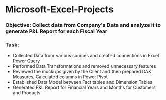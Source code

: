 # Microsoft-Excel-Projects

### Objective: Collect data from Company's Data and analyze it to generate P&L Report for each Fiscal Year 

### Task:
- Collected Data from various sources and created connections in Excel Power Query 
- Performed Data Transformations and removed unnecessary features
- Reviewed the mockups given by the Client and then prepared DAX Measures, Calculated columns in Power Pivot
- Established Data Model between Fact tables and Dimension Tables
- Generated P&L Report for Financial Years and Months for Customers and Products

